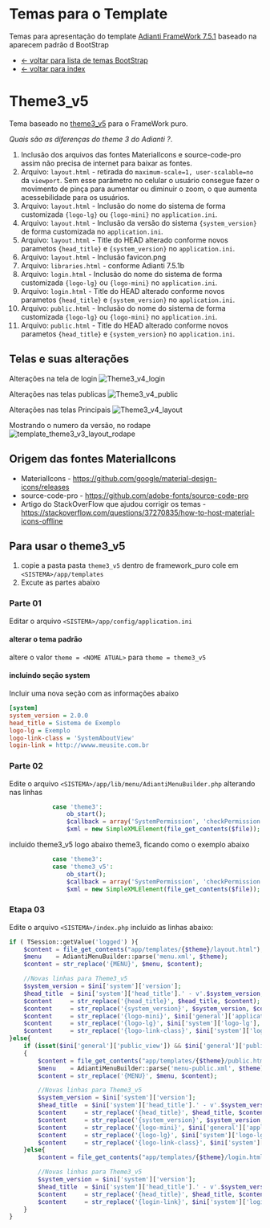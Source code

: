 # Temas para o Template
Temas para apresentação do template [Adianti FrameWork 7.5.1](https://www.adianti.com.br/) baseado na aparecem padrão d BootStrap

* [<- voltar para lista de temas BootStrap](../template.md)
* [<- voltar para index](../../README.md)


# Theme3_v5
Tema baseado no [theme3_v5](../framework_puro.md#Bootstrap) para o FrameWork puro.

*Quais são as diferenças do theme 3 do Adianti ?*.
1. Inclusão dos arquivos das fontes MaterialIcons e source-code-pro assim não precisa de internet para baixar as fontes. 
1. Arquivo: `layout.html` - retirada do `maximum-scale=1, user-scalable=no` da `viewport`. Sem esse parâmetro no celular o usuário consegue fazer o movimento de pinça para aumentar ou diminuir o zoom, o que aumenta acessebilidade para os usuários.
1. Arquivo: `layout.html` - Inclusão do nome do sistema de forma customizada `{logo-lg}` ou `{logo-mini}` no `application.ini`.
1. Arquivo: `layout.html` - Inclusão da versão do sistema `{system_version}` de forma customizada no `application.ini`.
1. Arquivo: `layout.html` - Title do HEAD alterado conforme novos parametos `{head_title}` e `{system_version}` no `application.ini`.
1. Arquivo: `layout.html` - Inclusão favicon.png
1. Arquivo: `libraries.html` - conforme Adianti 7.5.1b
1. Arquivo: `login.html` - Inclusão do nome do sistema de forma customizada `{logo-lg}` ou `{logo-mini}` no `application.ini`.
1. Arquivo: `login.html` - Title do HEAD alterado conforme novos parametos `{head_title}` e `{system_version}` no `application.ini`.
1. Arquivo: `public.html` - Inclusão do nome do sistema de forma customizada `{logo-lg}` ou `{logo-mini}` no `application.ini`.
1. Arquivo: `public.html` - Title do HEAD alterado conforme novos parametos `{head_title}` e `{system_version}` no `application.ini`.


## Telas e suas alterações
Alterações na tela de login
![Theme3_v4_login](../img/template_theme3_v3_login.png)

Alterações nas telas publicas
![Theme3_v4_public](../img/template_theme3_v3_public.png)

Alterações nas telas Principais
![Theme3_v4_layout](../img/template_theme3_v3_layout.png)

Mostrando o numero da versão, no rodape
![template_theme3_v3_layout_rodape](../img/template_theme3_v3_layout_rodape.png)



## Origem das fontes MaterialIcons
* MaterialIcons - https://github.com/google/material-design-icons/releases
* source-code-pro - https://github.com/adobe-fonts/source-code-pro
* Artigo do StackOverFlow que ajudou corrigir os temas - https://stackoverflow.com/questions/37270835/how-to-host-material-icons-offline


## Para usar o theme3_v5
1. copie a pasta pasta `theme3_v5` dentro de framework_puro cole em `<SISTEMA>/app/templates`
1. Excute as partes abaixo

### Parte 01 
Editar o arquivo `<SISTEMA>/app/config/application.ini`

#### alterar o tema padrão
altere o valor `theme = <NOME ATUAL>` para `theme = theme3_v5`

#### incluindo seção system 
Incluir uma nova seção com as informações abaixo

```ini
[system]
system_version = 2.0.0
head_title = Sistema de Exemplo
logo-lg = Exemplo
logo-link-class = 'SystemAboutView'
login-link = http://wwww.meusite.com.br
```

### Parte 02
Edite o arquivo `<SISTEMA>/app/lib/menu/AdiantiMenuBuilder.php` alterando nas linhas
```php
            case 'theme3':
                ob_start();
                $callback = array('SystemPermission', 'checkPermission');
                $xml = new SimpleXMLElement(file_get_contents($file));
```

incluido theme3_v5 logo abaixo theme3, ficando como o exemplo abaixo
```php
            case 'theme3':
            case 'theme3_v5':
                ob_start();
                $callback = array('SystemPermission', 'checkPermission');
                $xml = new SimpleXMLElement(file_get_contents($file));
```

### Etapa 03
Edite o arquivo `<SISTEMA>/index.php` incluido as linhas abaixo:
```php
if ( TSession::getValue('logged') ){
    $content = file_get_contents("app/templates/{$theme}/layout.html");
    $menu    = AdiantiMenuBuilder::parse('menu.xml', $theme);
    $content = str_replace('{MENU}', $menu, $content);

    //Novas linhas para Theme3_v5
    $system_version = $ini['system']['version'];
    $head_title  = $ini['system']['head_title'].' - v'.$system_version;
    $content     = str_replace('{head_title}', $head_title, $content);
    $content     = str_replace('{system_version}', $system_version, $content);
    $content     = str_replace('{logo-mini}', $ini['general']['application'], $content);
    $content     = str_replace('{logo-lg}', $ini['system']['logo-lg'], $content);
    $content     = str_replace('{logo-link-class}', $ini['system']['logo-link-class'], $content);
}else{
    if (isset($ini['general']['public_view']) && $ini['general']['public_view'] == '1')
    {
        $content = file_get_contents("app/templates/{$theme}/public.html");
        $menu    = AdiantiMenuBuilder::parse('menu-public.xml', $theme);
        $content = str_replace('{MENU}', $menu, $content);

        //Novas linhas para Theme3_v5
        $system_version = $ini['system']['version'];
        $head_title  = $ini['system']['head_title'].' - v'.$system_version;
        $content     = str_replace('{head_title}', $head_title, $content);
        $content     = str_replace('{system_version}', $system_version, $content);
        $content     = str_replace('{logo-mini}', $ini['general']['application'], $content);
        $content     = str_replace('{logo-lg}', $ini['system']['logo-lg'], $content);
        $content     = str_replace('{logo-link-class}', $ini['system']['logo-link-class'], $content);
    }else{
        $content = file_get_contents("app/templates/{$theme}/login.html");

        //Novas linhas para Theme3_v5
        $system_version = $ini['system']['version'];
        $head_title  = $ini['system']['head_title'].' - v'.$system_version;
        $content     = str_replace('{head_title}', $head_title, $content);
        $content     = str_replace('{login-link}', $ini['system']['login-link'], $content);
    }
}
```
